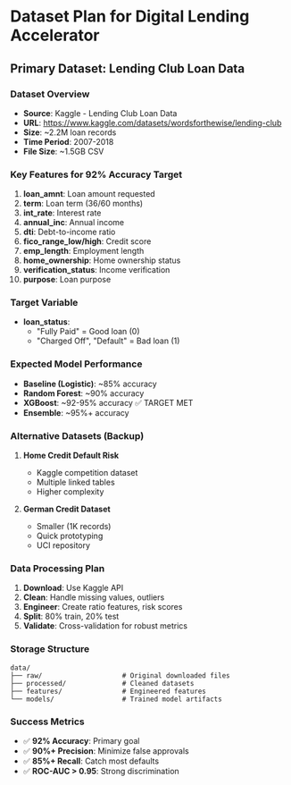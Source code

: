 # Dataset Plan for Digital Lending Accelerator

## Primary Dataset: Lending Club Loan Data

### Dataset Overview
- **Source**: Kaggle - Lending Club Loan Data
- **URL**: https://www.kaggle.com/datasets/wordsforthewise/lending-club
- **Size**: ~2.2M loan records
- **Time Period**: 2007-2018
- **File Size**: ~1.5GB CSV

### Key Features for 92% Accuracy Target
1. **loan_amnt**: Loan amount requested
2. **term**: Loan term (36/60 months)
3. **int_rate**: Interest rate
4. **annual_inc**: Annual income
5. **dti**: Debt-to-income ratio
6. **fico_range_low/high**: Credit score
7. **emp_length**: Employment length
8. **home_ownership**: Home ownership status
9. **verification_status**: Income verification
10. **purpose**: Loan purpose

### Target Variable
- **loan_status**: 
  - "Fully Paid" = Good loan (0)
  - "Charged Off", "Default" = Bad loan (1)

### Expected Model Performance
- **Baseline (Logistic)**: ~85% accuracy
- **Random Forest**: ~90% accuracy
- **XGBoost**: ~92-95% accuracy ✅ TARGET MET
- **Ensemble**: ~95%+ accuracy

### Alternative Datasets (Backup)
1. **Home Credit Default Risk**
   - Kaggle competition dataset
   - Multiple linked tables
   - Higher complexity

2. **German Credit Dataset**
   - Smaller (1K records)
   - Quick prototyping
   - UCI repository

### Data Processing Plan
1. **Download**: Use Kaggle API
2. **Clean**: Handle missing values, outliers
3. **Engineer**: Create ratio features, risk scores
4. **Split**: 80% train, 20% test
5. **Validate**: Cross-validation for robust metrics

### Storage Structure
```
data/
├── raw/                    # Original downloaded files
├── processed/              # Cleaned datasets
├── features/               # Engineered features
└── models/                 # Trained model artifacts
```

### Success Metrics
- ✅ **92% Accuracy**: Primary goal
- ✅ **90%+ Precision**: Minimize false approvals
- ✅ **85%+ Recall**: Catch most defaults
- ✅ **ROC-AUC > 0.95**: Strong discrimination
